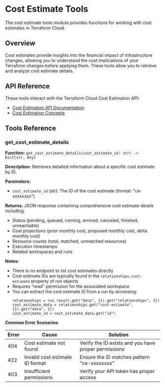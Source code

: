 # Cost Estimate Tools

The cost estimate tools module provides functions for working with cost estimates in Terraform Cloud.

## Overview

Cost estimates provide insights into the financial impact of infrastructure changes, allowing you to understand the cost implications of your Terraform changes before applying them. These tools allow you to retrieve and analyze cost estimate details.

## API Reference

These tools interact with the Terraform Cloud Cost Estimation API:
- [Cost Estimation API Documentation](https://developer.hashicorp.com/terraform/cloud-docs/api-docs/cost-estimates)
- [Cost Estimation Concepts](https://developer.hashicorp.com/terraform/cloud-docs/cost-estimation)

## Tools Reference

### get_cost_estimate_details

**Function:** `get_cost_estimate_details(cost_estimate_id: str) -> Dict[str, Any]`

**Description:** Retrieves detailed information about a specific cost estimate by ID.

**Parameters:**
- `cost_estimate_id` (str): The ID of the cost estimate (format: "ce-xxxxxxxx")

**Returns:** JSON response containing comprehensive cost estimate details including:
- Status (pending, queued, running, errored, canceled, finished, unreachable)
- Cost projections (prior monthly cost, proposed monthly cost, delta monthly cost)
- Resource counts (total, matched, unmatched resources)
- Execution timestamps
- Related workspaces and runs

**Notes:**
- There is no endpoint to list cost estimates directly
- Cost estimate IDs are typically found in the `relationships.cost-estimate` property of run objects
- Requires "read" permission for the associated workspace
- You can extract the cost estimate ID from a run by accessing:
  ```
  relationships = run_result.get("data", {}).get("relationships", {})
  cost_estimate_data = relationships.get("cost-estimate", {}).get("data", {})
  cost_estimate_id = cost_estimate_data.get("id")
  ```

**Common Error Scenarios:**

| Error | Cause | Solution |
|-------|-------|----------|
| 404 | Cost estimate not found | Verify the ID exists and you have proper permissions |
| 422 | Invalid cost estimate ID format | Ensure the ID matches pattern "ce-xxxxxxxx" |
| 403 | Insufficient permissions | Verify your API token has proper access |